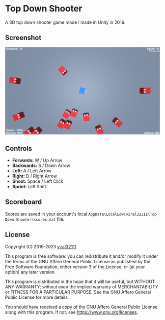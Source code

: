 # Top Down Shooter

A 3D top down shooter game made I made in Unity in 2019.

## Screenshot

![Top Down Shooter](/Screenshot.png)

## Controls

* **Forwards:** W / Up Arrow
* **Backwards:** S / Down Arrow
* **Left:** A / Left Arrow
* **Right:** D / Right Arrow
* **Shoot:** Space / Left Click
* **Sprint:** Left Shift.

## Scoreboard

Scores are saved in your account's local `AppData\LocalLow\viral32111\Top Down Shooter\scores.dat` file.

## License

Copyright (C) 2019-2023 [viral32111](https://viral32111.com).

This program is free software: you can redistribute it and/or modify
it under the terms of the GNU Affero General Public License as
published by the Free Software Foundation, either version 3 of the
License, or (at your option) any later version.

This program is distributed in the hope that it will be useful,
but WITHOUT ANY WARRANTY; without even the implied warranty of
MERCHANTABILITY or FITNESS FOR A PARTICULAR PURPOSE. See the
GNU Affero General Public License for more details.

You should have received a copy of the GNU Affero General Public License
along with this program. If not, see https://www.gnu.org/licenses.
